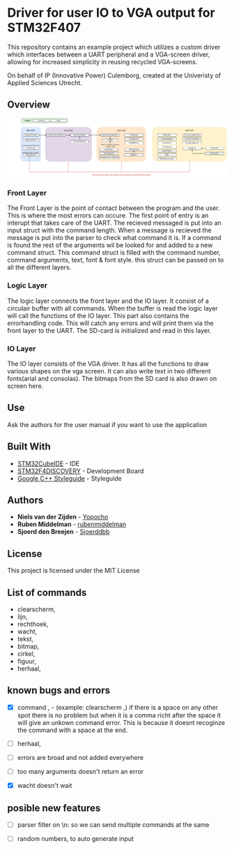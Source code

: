 # Driver for user IO to VGA output for STM32F407

This repository contains an example project which utilizes a custom driver which interfaces between a UART peripheral and a VGA-screen driver, allowing for increased simplicity in reusing recycled VGA-screens.

On behalf of IP (Innovative Power) Culemborg, created at the Univeristy of Applied Sciences Utrecht.

## Overview
![image1](images/Functioneel_Schema.png)


### Front Layer

The Front Layer is the point of contact between the program and the user. This is where the most errors can occure. The first point of entry is an interupt that takes care of the UART. The recieved messaged is put into an input struct with the command length. When a message is recieved the message is put into the parser to check what command it is. If a command is found the rest of the arguments wil be looked for and added to a new command struct. This command struct is filled with the command number, command arguments, text, font & font style. this struct can be passed on to all the different layers.

### Logic Layer

The logic layer connects the front layer and the IO layer. It consist of a circulair buffer with all commands. When the buffer is read the logic layer will call the functions of the IO layer. This part also contains the errorhandling code. This will catch any errors and will print them via the front layer to the UART. The SD-card is initialized and read in this layer. 

### IO Layer

The IO layer consists of the VGA driver. It has all the functions to draw various shapes on the vga screen. It can also write text in two different fonts(arial and consolas). The bitmaps from the SD card is also drawn on screen here. 

## Use

Ask the authors for the user manual if you want to use the application


## Built With

* [STM32CubeIDE](https://www.st.com/en/development-tools/stm32cubeide.html) - IDE 
* [STM32F4DISCOVERY](https://www.st.com/en/evaluation-tools/stm32f4discovery.html) - Development Board
* [Google C++ Styleguide](https://google.github.io/styleguide/cppguide.html#Constant_Names) - Styleguide

## Authors

* **Niels van der Zijden** - [Yopocho](https://github.com/yopocho)
* **Ruben Middelman** - [rubenmiddelman](https://github.com/rubenmiddelman) 
* **Sjoerd den Breejen** - [Sjoerddbb](https://github.com/Sjoerddbb) 

## License

This project is licensed under the MIT License

## List of commands
- clearscherm,
- lijn,
- rechthoek,
- wacht,
- tekst,
- bitmap,
- cirkel,
- figuur,
- herhaal,

## known bugs and errors
- [x] command , 
        - (example: clearscherm ,) if there is a space on any other spot there is no problem but when it is a comma richt after the space it will give an unkown command error. This is because it doesnt recoginze the command with a space at the end.
- [ ] herhaal, 
- [ ] errors are broad and not added everywhere
- [ ] too many arguments doesn't return an error
- [x] wacht doesn't wait


## posible new features
- [ ] parser filter on \n: so we can send multiple commands at the same 
- [ ] random numbers, to auto generate input




